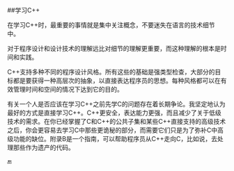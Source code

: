 ##学习C++

在学习C++时，最重要的事情就是集中关注概念，不要迷失在语言的技术细节中。

对于程序设计和设计技术的理解远比对细节的理解更重要，而这种理解的根本是时间和实践。

C++支持多种不同的程序设计风格。所有这些的基础是强类型检查，大部分的目标都是要获得一种高层次的抽象，以直接表达程序员的思想。每种风格都可以在有效管理时间和空间的情况下达到它的目的。

有关一个人是否应该在学习C++之前先学C的问题存在着长期争论。我坚定地认为最好的方式是直接学习C++。C++更安全，表达能力更强，而且减少了关于低级技术的需求。在你已经掌握了C和C++的公共子集和某些C++直接支持的高级技术之后，你会更容易去学习C中那些更诡秘的部分，而需要它们只是为了弥补C中高级功能的缺位。附录B是一个指南，可以帮助程序员从C++走向C，比如说，去处理那些作为遗产的代码。

🔚